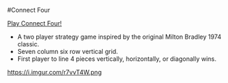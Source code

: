 #Connect Four

[Play Connect Four!](https://aaguilarvf39.github.io/Connect-Four/)

* A two player strategy game inspired by the original Milton Bradley 1974 classic.
* Seven column six row vertical grid.
* First player to line 4 pieces vertically, horizontally, or diagonally wins.

https://i.imgur.com/r7vvT4W.png
